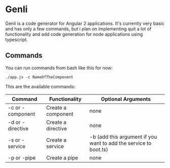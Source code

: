# Genli

Genli is a code generator for Angular 2 applications. It's currently very basic and has only a few commands, but i plan on implementing quit a lot of functionality and add code generation for node applications using typescript.

## Commands

You can run commands from bash like this for now:
```
./app.js -c NameOfTheComponent
```
This are the available commands:

Command | Functionality | Optional Arguments 
------------ | ------------- | -------------
-c or -component | Create a component | none 
-d or -directive | Create a directive | none 
-s or -service | Create a service | -b (add this argument if you want to add the service to boot.ts)
-p or -pipe | Create a pipe | none
